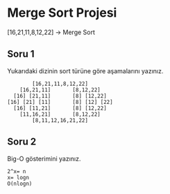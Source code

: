 # Merge Sort Projesi
[16,21,11,8,12,22] -> Merge Sort
## Soru 1
Yukarıdaki dizinin sort türüne göre aşamalarını yazınız.
```
        [16,21,11,8,12,22]
    [16,21,11]       [8,12,22]
  [16] [21,11]       [8] [12,22]
[16] [21] [11]       [8] [12] [22]
  [16] [11,21]       [8] [12,22]
    [11,16,21]       [8,12,22]
        [8,11,12,16,21,22] 
```
## Soru 2
Big-O gösterimini yazınız.
```
2^x= n
x= logn
O(nlogn)
```